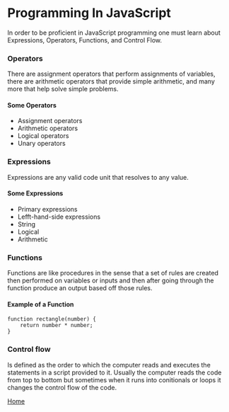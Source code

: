 # Programming In JavaScript
In order to be proficient in JavaScript programming one must learn about Expressions, Operators, Functions, and Control Flow.

### Operators
There are assignment operators that perform assignments of variables, there are arithmetic operators that provide simple arithmetic, and many more that help solve simple problems.

#### Some Operators
- Assignment operators
- Arithmetic operators
- Logical operators
- Unary operators

### Expressions
Expressions are any valid code unit that resolves to any value.

#### Some Expressions
- Primary expressions
- Lefft-hand-side expressions
- String
- Logical
- Arithmetic

### Functions
Functions are like procedures in the sense that a set of rules are created then performed on variables or inputs and then after going through the function produce an output based off those rules.

#### Example of a Function

```
function rectangle(number) {
    return number * number;
}
```

### Control flow
Is defined as the order to which the computer reads and executes the statements in a script provided to it. Usually the computer reads the code from top to bottom but sometimes when it runs into conitionals or loops it changes the control flow of the code.

[Home](README.md)